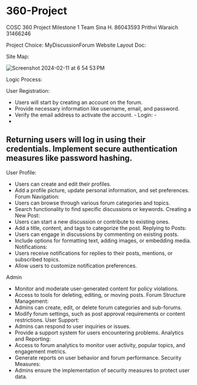 # 360-Project

COSC 360 Project Milestone 1
Team
Sina H. 86043593
Prithvi Waraich 31466246

Project Choice: MyDiscussionForum Website Layout Doc:


Site Map:

 ![Screenshot 2024-02-11 at 6 54 53 PM](https://github.com/posJD/360-Project/assets/112976092/b7bb106c-5e98-4169-919b-7c9f09581777)







Logic Process:

User
Registration:
- Users will start by creating an account on the forum.
- Provide necessary information like username, email, and password.
- Verify the email address to activate the account. -
Login: -
-
Returning users will log in using their credentials.
Implement secure authentication measures like password hashing.
-
User Profile:
- Users can create and edit their profiles.
- Add a profile picture, update personal information, and set preferences. Forum Navigation:
- Users can browse through various forum categories and topics.
- Search functionality to find specific discussions or keywords.
Creating a New Post:
- Users can start a new discussion or contribute to existing ones.
- Add a title, content, and tags to categorize the post.
Replying to Posts:
- Users can engage in discussions by commenting on existing posts.
- Include options for formatting text, adding images, or embedding media.
Notifications:
- Users receive notifications for replies to their posts, mentions, or subscribed topics.
- Allow users to customize notification preferences.


Admin
- Monitor and moderate user-generated content for policy violations.
- Access to tools for deleting, editing, or moving posts.
Forum Structure Management:
- Admins can create, edit, or delete forum categories and sub-forums.
- Modify forum settings, such as post approval requirements or content restrictions.
User Support:
- Admins can respond to user inquiries or issues.
- Provide a support system for users encountering problems.
Analytics and Reporting:
- Access to forum analytics to monitor user activity, popular topics, and engagement
metrics.
- Generate reports on user behavior and forum performance.
Security Measures:
- Admins ensure the implementation of security measures to protect user data.
